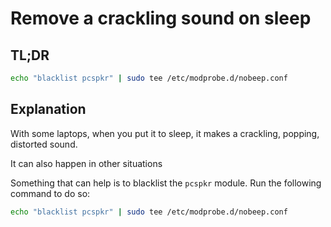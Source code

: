 # Remove a crackling sound on sleep

## TL;DR

```bash
echo "blacklist pcspkr" | sudo tee /etc/modprobe.d/nobeep.conf
```

## Explanation

With some laptops, when you put it to sleep, it makes a crackling, popping, distorted sound.

It can also happen in other situations

Something that can help is to blacklist the `pcspkr` module. Run the following command to do so:

```bash
echo "blacklist pcspkr" | sudo tee /etc/modprobe.d/nobeep.conf
```

